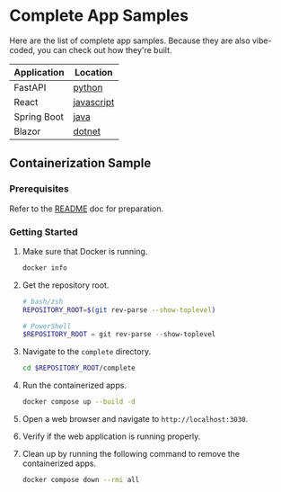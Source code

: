 # Complete App Samples

Here are the list of complete app samples. Because they are also vibe-coded, you can check out how they're built.

| Application | Location                    |
|-------------|-----------------------------|
| FastAPI     | [python](./python/)         |
| React       | [javascript](./javascript/) |
| Spring Boot | [java](./java/)             |
| Blazor      | [dotnet](./dotnet/)         |

## Containerization Sample

### Prerequisites

Refer to the [README](../README.md) doc for preparation.

### Getting Started

1. Make sure that Docker is running.

    ```bash
    docker info
    ```

1. Get the repository root.

    ```bash
    # bash/zsh
    REPOSITORY_ROOT=$(git rev-parse --show-toplevel)
    ```

    ```powershell
    # PowerShell
    $REPOSITORY_ROOT = git rev-parse --show-toplevel
    ```

1. Navigate to the `complete` directory.

    ```bash
    cd $REPOSITORY_ROOT/complete
    ```

1. Run the containerized apps.

    ```bash
    docker compose up --build -d
    ```

1. Open a web browser and navigate to `http://localhost:3030`.
1. Verify if the web application is running properly.
1. Clean up by running the following command to remove the containerized apps.

    ```bash
    docker compose down --rmi all
    ```
